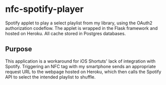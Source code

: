 # nfc-spotify-player
Spotify applet to play a select playlist from my library, using the OAuth2 authorization codeflow.
The applet is wrapped in the Flask framework and hosted on Heroku. All cache stored in Postgres databases.

## Purpose
This application is a workaround for iOS Shortuts' lack of integration with Spotify. Triggering an NFC tag
with my smartphone sends an appropriate request URL to the webpage hosted on Heroku, which then calls the Spotify
API to select the intended playlist to shuffle.
